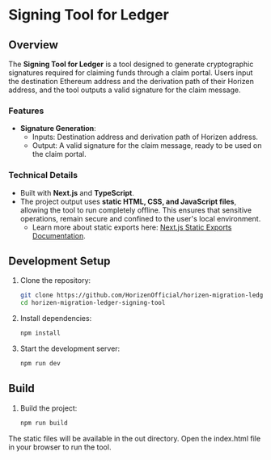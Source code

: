 # Signing Tool for Ledger

## Overview

The **Signing Tool for Ledger** is a tool designed to generate cryptographic signatures required for claiming funds through a claim portal. Users input the destination Ethereum address and the derivation path of their Horizen address, and the tool outputs a valid signature for the claim message.

### Features

- **Signature Generation**:
  - Inputs: Destination address and derivation path of Horizen address.
  - Output: A valid signature for the claim message, ready to be used on the claim portal.

### Technical Details

- Built with **Next.js** and **TypeScript**.
- The project output uses **static HTML, CSS, and JavaScript files**, allowing the tool to run completely offline. This ensures that sensitive operations, remain secure and confined to the user's local environment.
  - Learn more about static exports here: [Next.js Static Exports Documentation](https://nextjs.org/docs/app/building-your-application/deploying/static-exports).

## Development Setup

1. Clone the repository:

   ```bash
   git clone https://github.com/HorizenOfficial/horizen-migration-ledger-signing-tool.git
   cd horizen-migration-ledger-signing-tool
   ```

2. Install dependencies:

   ```bash
   npm install
   ```

3. Start the development server:
   ```bash
   npm run dev
   ```

## Build

1. Build the project:

   ```bash
   npm run build
   ```

The static files will be available in the out directory.
Open the index.html file in your browser to run the tool.
